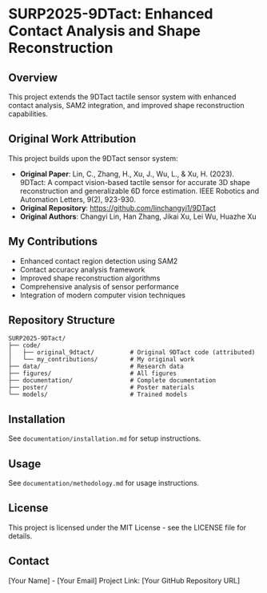 # SURP2025-9DTact: Enhanced Contact Analysis and Shape Reconstruction

## Overview
This project extends the 9DTact tactile sensor system with enhanced contact analysis, SAM2 integration, and improved shape reconstruction capabilities.

## Original Work Attribution
This project builds upon the 9DTact sensor system:
- **Original Paper**: Lin, C., Zhang, H., Xu, J., Wu, L., & Xu, H. (2023). 9DTact: A compact vision-based tactile sensor for accurate 3D shape reconstruction and generalizable 6D force estimation. IEEE Robotics and Automation Letters, 9(2), 923-930.
- **Original Repository**: https://github.com/linchangyi1/9DTact
- **Original Authors**: Changyi Lin, Han Zhang, Jikai Xu, Lei Wu, Huazhe Xu

## My Contributions
- Enhanced contact region detection using SAM2
- Contact accuracy analysis framework
- Improved shape reconstruction algorithms
- Comprehensive analysis of sensor performance
- Integration of modern computer vision techniques

## Repository Structure
```
SURP2025-9DTact/
├── code/
│   ├── original_9dtact/          # Original 9DTact code (attributed)
│   └── my_contributions/         # My original work
├── data/                         # Research data
├── figures/                      # All figures
├── documentation/                # Complete documentation
├── poster/                       # Poster materials
└── models/                       # Trained models
```

## Installation
See `documentation/installation.md` for setup instructions.

## Usage
See `documentation/methodology.md` for usage instructions.

## License
This project is licensed under the MIT License - see the LICENSE file for details.

## Contact
[Your Name] - [Your Email]
Project Link: [Your GitHub Repository URL]